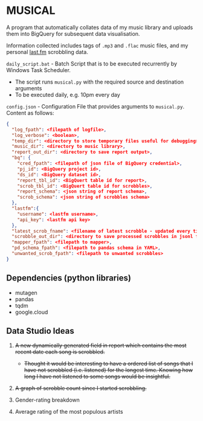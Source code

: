 

# MUSICAL

A program that automatically collates data of my music library and uploads them into BigQuery for subsequent data visualisation.

Information collected includes tags of `.mp3` and `.flac` music files, and my personal [last.fm](https://www.last.fm/) scrobbling data.



`daily_script.bat` - Batch Script that is to be executed recurrently by Windows Task Scheduler. 

- The script runs `musical.py` with the required source and destination arguments
- To be executed daily, e.g. 10pm every day

`config.json` - Configuration File that provides arguments to `musical.py`. Content as follows:

```json
{
  "log_fpath": <filepath of logfile>,
  "log_verbose": <boolean>,
  "temp_dir": <directory to store temporary files useful for debugging>,
  "music_dir": <directory to music library>,
  "report_out_dir": <directory to save report output>,
  "bq": {
    "cred_fpath": <filepath of json file of BigQuery credential>,
    "pj_id": <BigQuery project id>,
    "ds_id": <BigQuery dataset id>,
    "report_tbl_id": <BigQuert table id for report>,
    "scrob_tbl_id": <BigQuert table id for scrobbles>,
    "report_schema": <json string of report schema>,
    "scrob_schema": <json string of scrobbles schema>
  },
  "lastfm":{
    "username": <lastfm username>,
    "api_key": <lastfm api key>
  },
  "latest_scrob_fname": <filename of latest scrobble - updated every time program is ran; no need to edit manually>,
  "scrobble_out_dir": <directory to save processed scrobbles in jsonl format>,
  "mapper_fpath": <filepath to mapper>,
  "pd_schema_fpath": <filepath to pandas schema in YAML>,
  "unwanted_scrob_fpath": <filepath to unwanted scrobbles>
}
```





## Dependencies (python libraries)

- mutagen
- pandas
- tqdm
- google.cloud




## Data Studio Ideas

1. ~~A new dynamically generated field in report which contains the most recent date each song is scrobbled.~~

   - ~~Thought it would be interesting to have a ordered list of songs that I have not scrobbled (i.e. listened) for the longest time. Knowing how long I have not listened to some songs would be insightful.~~

2. ~~A graph of scrobble count since I started scrobbling.~~

3. Gender-rating breakdown

4. Average rating of the most populous artists

   
